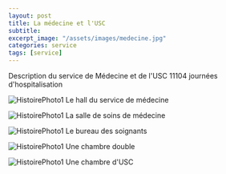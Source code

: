 ```yaml
---
layout: post
title: La médecine et l'USC
subtitle:
excerpt_image: "/assets/images/medecine.jpg"
categories: service
tags: [service]
---
```


Description du service de Médecine et de l'USC
11104 journées d'hospitalisation


![HistoirePhoto1](https://ch-clamecy.github.io/JEP2025/assets/images/medecine1.jpg)  Le hall du service de médecine


![HistoirePhoto1](https://ch-clamecy.github.io/JEP2025/assets/images/medecine4.jpg)  La salle de soins de médecine


![HistoirePhoto1](https://ch-clamecy.github.io/JEP2025/assets/images/medecine5.jpg)  Le bureau des soignants


![HistoirePhoto1](https://ch-clamecy.github.io/JEP2025/assets/images/medecine3.jpg)  Une chambre double


![HistoirePhoto1](https://ch-clamecy.github.io/JEP2025/assets/images/usc.jpg)  Une chambre d'USC
